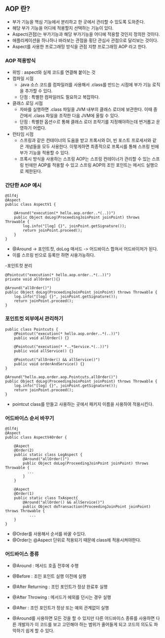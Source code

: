 ## AOP 란?
- 부가 기능을 핵심 기능에서 분리하고 한 곳에서 관리할 수 있도록 도와준다.
- 해당 부가 기능을 어디에 적용할지 선택하는 기능이 있다.
- Aspect(관점)는 부가기능과 해당 부가기능을 어디에 적용할 것인지 정의한 것이다.
- 애플리케이션을 하나하나 바라보는 관점을 횡단 관심사 관점으로 달리보는 것이다.
- Aspect를 사용한 프로그래밍 방식을 관점 지향 프로그래밍 AOP 라고 한다.

### AOP 적용방식
- 위빙 : aspect와 실제 코드를 연결해 붙이는 것
- 컴파일 시점
    - .java 소스 코드를 컴파일러를 사용해서 .class를 만드는 시점에 부가 기능 로직을 추가할 수 있다.
    - 단점 : 특별한 컴파일러도 필요하고 복잡하다.
- 클래스 로딩 시점
    - 자바를 실행하면 .class 파일을 JVM 내부의 클래스 로더에 보관한다. 이때 중간에서 .class 파일을 조작한 다음 JVM에 올릴 수 있다.
    - 단점 : 특별한 옵션ㅇ르 통해 클래스 로더 조작기를 지정해야하는데 번거롭고 운영하기 어렵다.
- 런타임 시점
    - 스프링과 같은 컨테이너의 도움을 받고 프록시와 DI, 빈 포스트 프로세서와 같은 개념들을 모두 사용한다. 이렇게하면 최종적으로 프록시를 통해 스프링 빈에 부가 기능을 적용할 수 있다.
    - 프록시 방식을 사용하는 스프링 AOP는 스프링 컨테이너가 관리할 수 있는 스프링 빈에만 AOP를 적용할 수 있고 스프링 AOP의 조인 포인트는 메서드 실행으로 제한된다.

### 간단한 AOP 예시
```
@Slf4j
@Aspect
public class AspectV1 {

    @Around("execution(* hello.aop.order..*(..))")
    public Object doLog(ProceedingJoinPoint joinPoint) throws Throwable {
        log.info("[log] {}", joinPoint.getSignature());
        return joinPoint.proceed();
    }
}
```
- @Around -> 포인트컷, doLog 매서드 -> 어드바이스 합쳐서 어드바이저가 된다.
- 이를 스프링 빈으로 등록만 하면 사용가능하다.

-포인트컷 분리
```
@Pointcut("execution(* hello.aop.order..*(..))")
private void allOrder(){}

@Around("allOrder()")
public Object doLog(ProceedingJoinPoint joinPoint) throws Throwable {
    log.info("[log] {}", joinPoint.getSignature());
    return joinPoint.proceed();        
}
```

### 포인트컷 외부에서 관리하기
```
public class Pointcuts {
    @Pointcut("execution(* hello.aop.order..*(..))")
    public void allOrder() {}

    @Pointcut("execution(* *..*Service.*(..))")
    public void allService() {}

    @Pointcut("allOrder() && allService()")
    public void orderAndService() {}
}
```

```
@Around("hello.aop.order.aop.Pointcuts.allOrder()")
public Object doLog(ProceedingJoinPoint joinPoint) throws Throwable {
    log.info("[log] {}", joinPoint.getSignature());
    return joinPoint.proceed();
}
```
- pointcut class를 만들고 사용하는 곳에서 패키지 이름을 사용하여 적용시킨다.

### 어드바이스 순서 바꾸기
```
@Slf4j
@Aspect
public class AspectV4Order {

    @Aspect
    @Order(2)
    public static class LogAspect {
        @Around("allOrder()")
        public Object doLog(ProceedingJoinPoint joinPoint) throws Throwable {
          ...
        }
    }

    @Aspect
    @Order(1)
    public static class TxAspect{
        @Around("allOrder() && allService()")
        public Object doTransaction(ProceedingJoinPoint joinPoint) throws Throwable {
           ...
    }
}

```
- @Order를 사용해서 순서를 바꿀 수있다.
- @Order는 @Aspect 단위로 적용되기 때문에 class에 적용시켜야한다.


### 어드바이스 종류
- @Around : 메서드 호출 전후에 수행
- @Before : 조인 포인트 실행 이전에 실행
- @After Returning : 조인 포인트가 정상 완료후 실행
- @After Throwing : 메서드가 에외를 던시는 경우 실행
- @After : 조인 포인트가 정상 또는 예외 관계없이 실행

- @Around를 사용하면 모든 것을 할 수 있지만 다른 어드바이스 종류를 사용하면 다른 개발자가 이 코드를 보고 고민해야 하는 범위가 줄어들게 되고 코드의 의도도 파악하기 쉽게 할 수 있다.